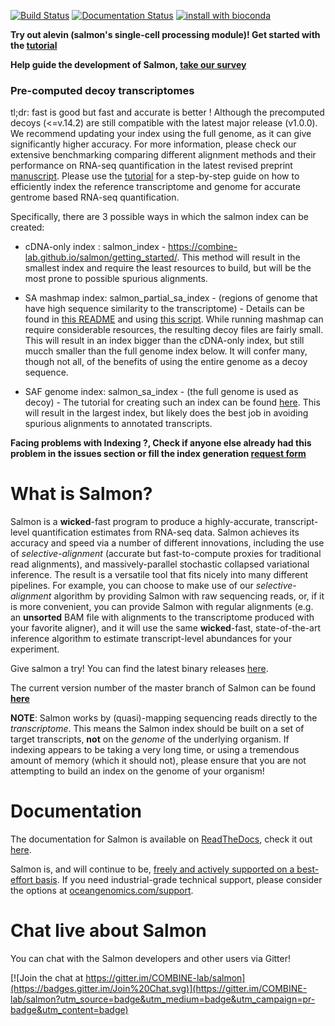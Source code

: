 [![Build Status](https://travis-ci.org/COMBINE-lab/salmon.svg?branch=master)](https://travis-ci.org/COMBINE-lab/salmon)
[![Documentation Status](https://readthedocs.org/projects/salmon/badge/?version=latest)](http://salmon.readthedocs.org/en/latest)
[![install with bioconda](https://img.shields.io/badge/install%20with-bioconda-brightgreen.svg?style=flat-square)](http://bioconda.github.io/recipes/salmon/README.html)


**Try out alevin (salmon's single-cell processing module)!  Get started with the [tutorial](https://combine-lab.github.io/alevin-tutorial/#blog)**

**Help guide the development of Salmon, [take our survey](https://docs.google.com/forms/d/e/1FAIpQLSeWhBNE_fA_0uVHvbAlAulDmfmowv7rAYla879DZpqCARyRTQ/viewform)**

### Pre-computed decoy transcriptomes 

tl;dr: fast is good but fast and accurate is better !
Although the precomputed decoys (<=v.14.2) are still compatible with the latest major release (v1.0.0). We recommend updating your index using the full genome, as it can give significantly higher accuracy. For more information, please check our extensive benchmarking comparing different alignment methods and their performance on RNA-seq quantification in the latest revised preprint [manuscript](https://www.biorxiv.org/content/10.1101/657874v2).
Please use the [tutorial](https://combine-lab.github.io/alevin-tutorial/2019/selective-alignment/) for a step-by-step guide on how to efficiently index the reference transcriptome and genome for accurate gentrome based RNA-seq quantification.

Specifically, there are 3 possible ways in which the salmon index can be created:

* cDNA-only index : salmon_index - https://combine-lab.github.io/salmon/getting_started/. This method will result in the smallest index and require the least resources to build, but will be the most prone to possible spurious alignments.

* SA mashmap index: salmon_partial_sa_index - (regions of genome that have high sequence similarity to the transcriptome) - Details can be found in [this README](https://github.com/COMBINE-lab/SalmonTools/blob/master/README.md) and using [this script](https://raw.githubusercontent.com/COMBINE-lab/SalmonTools/master/scripts/generateDecoyTranscriptome.sh). While running mashmap can require considerable resources, the resulting decoy files are fairly small.  This will result in an index bigger than the cDNA-only index, but still mucch smaller than the full genome index below.  It will confer many, though not all, of the benefits of using the entire genome as a decoy sequence.

* SAF genome index: salmon_sa_index - (the full genome is used as decoy) - The tutorial for creating such an index can be found [here](https://combine-lab.github.io/alevin-tutorial/2019/selective-alignment/).  This will result in the largest index, but likely does the best job in avoiding spurious alignments to annotated transcripts. 

**Facing problems with Indexing ?, Check if anyone else already had this problem in the issues section or fill the index generation [request form](https://forms.gle/3baJc5SYrkSWb1z48)**

What is Salmon?
===============

Salmon is a **wicked**-fast program to produce a highly-accurate, transcript-level quantification estimates from 
RNA-seq data.  Salmon achieves its accuracy and speed via a number of different innovations, including the 
use of *selective-alignment* (accurate but fast-to-compute proxies for traditional read alignments), and 
massively-parallel stochastic collapsed variational inference.  The result is a versatile tool that fits nicely
into many different pipelines.  For example, you can choose to make use of our *selective-alignment* algorithm by providing Salmon with raw sequencing reads, or, if it is more convenient, you can provide Salmon with regular alignments (e.g. an **unsorted** BAM file with alignments to the transcriptome produced with your favorite aligner), and it will use the same **wicked**-fast, state-of-the-art inference algorithm to estimate transcript-level abundances for your experiment.

Give salmon a try!  You can find the latest binary releases [here](https://github.com/COMBINE-lab/salmon/releases).

The current version number of the master branch of Salmon can be found [**here**](http://combine-lab.github.io/salmon/version_info/latest)

**NOTE**: Salmon works by (quasi)-mapping sequencing reads directly to the *transcriptome*.  This means the Salmon index should be built on a set of target transcripts, **not** on the *genome* of the underlying organism.  If indexing appears to be taking a very long time, or using a tremendous amount of memory (which it should not), please ensure that you are not attempting to build an index on the genome of your organism!

Documentation
==============

The documentation for Salmon is available on [ReadTheDocs](http://readthedocs.org), check it out [here](http://salmon.readthedocs.org).

Salmon is, and will continue to be, [freely and actively supported on a best-effort basis](https://oceangenomics.com/about/#open).
If you need industrial-grade technical support, please consider the options at [oceangenomics.com/support](http://oceangenomics.com/support).

Chat live about Salmon
======================

You can chat with the Salmon developers and other users via Gitter!

[![Join the chat at https://gitter.im/COMBINE-lab/salmon](https://badges.gitter.im/Join%20Chat.svg)](https://gitter.im/COMBINE-lab/salmon?utm_source=badge&utm_medium=badge&utm_campaign=pr-badge&utm_content=badge)
